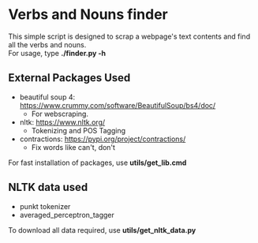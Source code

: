 # Verbs and Nouns finder
This simple script is designed to scrap a webpage's text contents and find all the verbs and nouns.  
For usage, type __./finder.py -h__

## External Packages Used
- beautiful soup 4: https://www.crummy.com/software/BeautifulSoup/bs4/doc/
    - For webscraping. 
- nltk: https://www.nltk.org/
    - Tokenizing and POS Tagging
- contractions: https://pypi.org/project/contractions/
    - Fix words like can't, don't

For fast installation of packages, use __utils/get_lib.cmd__

## NLTK data used
- punkt tokenizer
- averaged_perceptron_tagger

To download all data required, use __utils/get_nltk_data.py__